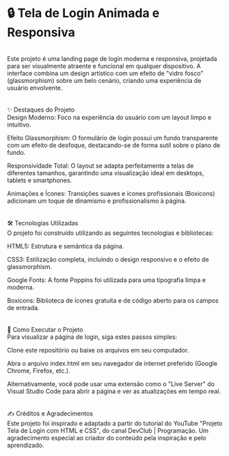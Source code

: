 <h1>🔒 Tela de Login Animada e Responsiva</h1> <br>
Este projeto é uma landing page de login moderna e responsiva, projetada para ser visualmente atraente e funcional em qualquer dispositivo. A interface combina um design artístico com um efeito de "vidro fosco" (glassmorphism) sobre um belo cenário, criando uma experiência de usuário envolvente.
<br>
<br>
<br>
✨ Destaques do Projeto <br>
Design Moderno: Foco na experiência do usuário com um layout limpo e intuitivo.

Efeito Glassmorphism: O formulário de login possui um fundo transparente com um efeito de desfoque, destacando-se de forma sutil sobre o plano de fundo.

Responsividade Total: O layout se adapta perfeitamente a telas de diferentes tamanhos, garantindo uma visualização ideal em desktops, tablets e smartphones.

Animações e Ícones: Transições suaves e ícones profissionais (Boxicons) adicionam um toque de dinamismo e profissionalismo à página.
<br>
<br>
<br>
🛠️ Tecnologias Utilizadas <br>
O projeto foi construído utilizando as seguintes tecnologias e bibliotecas:

HTML5: Estrutura e semântica da página.

CSS3: Estilização completa, incluindo o design responsivo e o efeito de glassmorphism.

Google Fonts: A fonte Poppins foi utilizada para uma tipografia limpa e moderna.

Boxicons: Biblioteca de ícones gratuita e de código aberto para os campos de entrada.
<br>
<br>
<br>
🚀 Como Executar o Projeto <br>
Para visualizar a página de login, siga estes passos simples:

Clone este repositório ou baixe os arquivos em seu computador.

Abra o arquivo index.html em seu navegador de internet preferido (Google Chrome, Firefox, etc.).

Alternativamente, você pode usar uma extensão como o "Live Server" do Visual Studio Code para abrir a página e ver as atualizações em tempo real.
<br>
<br>
<br>
✍️ Créditos e Agradecimentos <br>
Este projeto foi inspirado e adaptado a partir do tutorial do YouTube "Projeto Tela de Login com HTML e CSS", do canal DevClub | Programação. Um agradecimento especial ao criador do conteúdo pela inspiração e pelo aprendizado.
